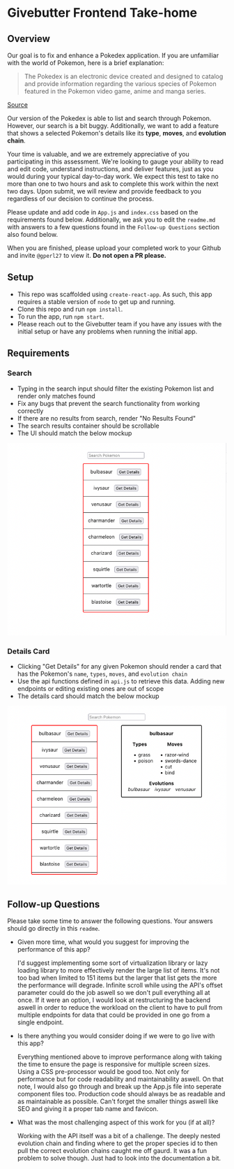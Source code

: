 # Givebutter Frontend Take-home

## Overview

Our goal is to fix and enhance a Pokedex application. If you are unfamiliar with the world of Pokemon, here is a brief explanation:

> The Pokedex is an electronic device created and designed to catalog and provide information regarding the various species of Pokemon featured in the Pokemon video game, anime and manga series.
 
[Source](https://pokemon.fandom.com/wiki/Pokedex)
 
Our version of the Pokedex is able to list and search through Pokemon. However, our search is a bit buggy. Additionally, we want to add a feature that shows a selected Pokemon's details like its **type**, **moves**, and **evolution chain**.

Your time is valuable, and we are extremely appreciative of you participating in this assessment. We're looking to gauge your ability to read and edit code, understand instructions, and deliver features, just as you would during your typical day-to-day work. We expect this test to take no more than one to two hours and ask to complete this work within the next two days. Upon submit, we will review and provide feedback to you regardless of our decision to continue the process.

Please update and add code in `App.js` and `index.css` based on the requirements found below. Additionally, we ask you to edit the `readme.md` with answers to a few questions found in the `Follow-up Questions` section also found below.

When you are finished, please upload your completed work to your Github and invite `@gperl27` to view it. **Do not open a PR please.**

## Setup

- This repo was scaffolded using `create-react-app`. As such, this app requires a stable version of `node` to get up and running.
- Clone this repo and run `npm install`.
- To run the app, run `npm start`.
- Please reach out to the Givebutter team if you have any issues with the initial setup or have any problems when running the initial app.

## Requirements

### Search
- Typing in the search input should filter the existing Pokemon list and render only matches found
- Fix any bugs that prevent the search functionality from working correctly
- If there are no results from search, render "No Results Found"
- The search results container should be scrollable
- The UI should match the below mockup

![](mockup0.png)

### Details Card
     
- Clicking "Get Details" for any given Pokemon should render a card that has the Pokemon's `name`, `types`, `moves`, and `evolution chain`
- Use the api functions defined in `api.js` to retrieve this data. Adding new endpoints or editing existing ones are out of scope
- The details card should match the below mockup

![](mockup1.png)

## Follow-up Questions

Please take some time to answer the following questions. Your answers should go directly in this `readme`.

- Given more time, what would you suggest for improving the performance of this app?

    I'd suggest implementing some sort of virtualization library or lazy loading library to more effectively render the large list of items. It's not too bad when limited to 151 items but the larger that list gets the more the performance will degrade. Infinite scroll while using the API's offset parameter could do the job aswell so we don't pull everything all at once. If it were an option, I would look at restructuring the backend aswell in order to reduce the workload on the client to have to pull from multiple endpoints for data that could be provided in one go from a single endpoint.

- Is there anything you would consider doing if we were to go live with this app?

    Everything mentioned above to improve performance along with taking the time to ensure the page is responsive for multiple screen sizes. Using a CSS pre-processor would be good too. Not only for performance but for code readability and maintainability aswell. On that note, I would also go through and break up the App.js file into seperate component files too. Production code should always be as readable and as maintainable as possible. Can't forget the smaller things aswell like SEO and giving it a proper tab name and favicon.

- What was the most challenging aspect of this work for you (if at all)?

    Working with the API itself was a bit of a challenge. The deeply nested evolution chain and finding where to get the proper species id to then pull the correct evolution chains caught me off gaurd. It was a fun problem to solve though. Just had to look into the documentation a bit.

